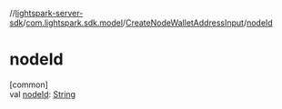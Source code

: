 //[lightspark-server-sdk](../../../index.md)/[com.lightspark.sdk.model](../index.md)/[CreateNodeWalletAddressInput](index.md)/[nodeId](node-id.md)

# nodeId

[common]\
val [nodeId](node-id.md): [String](https://kotlinlang.org/api/latest/jvm/stdlib/kotlin/-string/index.html)
